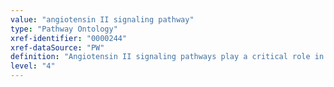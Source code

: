 ```yaml
---
value: "angiotensin II signaling pathway"
type: "Pathway Ontology"
xref-identifier: "0000244"
xref-dataSource: "PW"
definition: "Angiotensin II signaling pathways play a critical role in the control of cardiovascular and renal homeostasis. Angiotensin II pathway can also contribute to cardiovascular diseases such as hypertension, atherosclerosis and heart failure."
level: "4"
---
```

